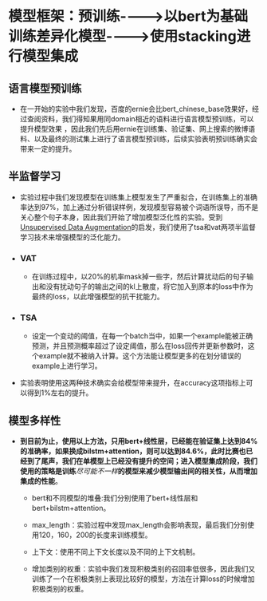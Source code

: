 
# 模型框架：预训练---->以bert为基础训练差异化模型---->使用stacking进行模型集成

## 语言模型预训练

- 在一开始的实验中我们发现，百度的ernie会比bert_chinese_base效果好，经过查阅资料，我们得知果用同domain相近的语料进行语言模型预训练，可以提升模型效果
，因此我们先后用ernie在训练集、验证集、网上搜索的微博语料、以及最终的测试集上进行了语言模型预训练，后续实验表明预训练确实会带来一定的提升。

## 半监督学习

+ 实验过程中我们发现模型在训练集上模型发生了严重拟合，在训练集上的准确率达到97%，加上通过分析错误样例，发现模型容易被个词语所误导，而不是关心整个句子本身，因此我们开始了增加模型泛化性的实验。受到[Unsupervised Data Augmentation](https://github.com/google-research/uda)的启发，我们使用了tsa和vat两项半监督学习技术来增强模型的泛化能力。

+ ### VAT
    
    - 在训练过程中，以20%的机率mask掉一些字，然后计算扰动后的句子输出和没有扰动句子的输出之间的kl上散度，将它加入到原本的loss中作为最终的loss，以此增强模型的抗干扰能力。

+ ### TSA
    
    - 设定一个变动的阈值，在每一个batch当中，如果一个example能被正确预测，并且预测概率超过了设定阈值，那么在loss回传并更新参数时，这个example就不被纳入计算。这个方法能让模型更多的在划分错误的example上进行学习。

+ 实验表明使用这两种技术确实会给模型带来提升，在accuracy这项指标上可以得到1%左右的提升。


## 模型多样性

+ **到目前为止，使用以上方法，只用bert+线性层，已经能在验证集上达到84%的准确率，如果换成bilstm+attention，则可以达到84.6%，此时比赛也已经到了尾声，我们在单模型上已经没有提升的空间；进入模型集成阶段，我们使用的策略是训练***尽可能不一样***的模型来减少模型输出间的相关性，从而增加集成的性能**。

  - bert和不同模型的堆叠:我们分别使用了bert+线性层和bert+bilstm+attention。

  - max_length：实验过程中发现max_length会影响表现，最后我们分别使用120，160，200的长度来训练模型。

  - 上下文：使用不同上下文长度以及不同的上下文机制。

  - 增加类别的权重：实验中我们发现积极类别的召回率低很多，因此我们又训练了一个在积极类别上表现比较好的模型，方法在计算loss的时候增加积极类别的权重。
